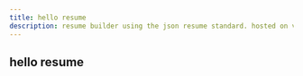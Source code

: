 ```yaml
---
title: hello resume
description: resume builder using the json resume standard. hosted on val.town.
---
```


## hello resume